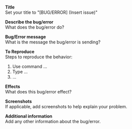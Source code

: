 **Title**<br/>
Set your title to "[BUG/ERROR] (Insert issue)"

**Describe the bug/error**<br/>
What does the bug/error do?

**Bug/Error message**<br/>
What is the message the bug/error is sending?

**To Reproduce**<br/>
Steps to reproduce the behavior:
1. Use command ...
2. Type ...
3. ...

**Effects**<br/>
What does this bug/error effect?

**Screenshots**<br/>
If applicable, add screenshots to help explain your problem.

**Additional information**<br/>
Add any other information about the bug/error.
